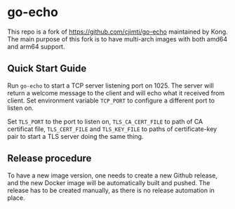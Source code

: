 # go-echo

This repo is a fork of https://github.com/cjimti/go-echo maintained by Kong. The main purpose of this fork is to have multi-arch images with both amd64 and arm64 support.

## Quick Start Guide

Run `go-echo` to start a TCP server listening port on 1025. The server will return a welcome message to the client and will echo what it received from client. Set environment variable `TCP_PORT` to configure a different port to listen on.

Set `TLS_PORT` to the port to listen on, `TLS_CA_CERT_FILE` to path of CA certificat file, `TLS_CERT_FILE` and `TLS_KEY_FILE` to paths of certificate-key pair to start a TLS server doing the same thing.


## Release procedure

To have a new image version, one needs to create a new Github release, and the new Docker image will be automatically built and pushed. The release has to be created manually, as there is no release automation in place.
